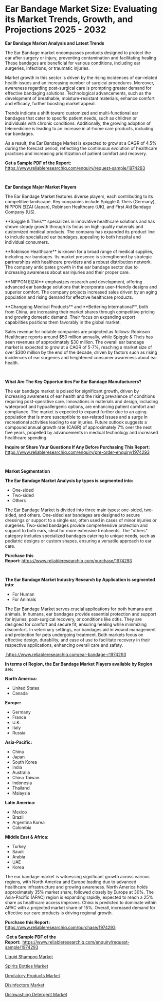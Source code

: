 <p><h1>Ear Bandage Market Size: Evaluating its Market Trends, Growth, and Projections 2025 - 2032</h1></p><p><strong>Ear Bandage Market Analysis and Latest Trends</strong></p>
<p><p>The Ear Bandage market encompasses products designed to protect the ear after surgery or injury, preventing contamination and facilitating healing. These bandages are beneficial for various conditions, including ear surgeries, infections, or traumatic injuries. </p><p>Market growth in this sector is driven by the rising incidences of ear-related health issues and an increasing number of surgical procedures. Moreover, awareness regarding post-surgical care is prompting greater demand for effective bandaging solutions. Technological advancements, such as the development of breathable, moisture-resistant materials, enhance comfort and efficacy, further boosting market appeal.</p><p>Trends indicate a shift toward customized and multi-functional ear bandages that cater to specific patient needs, such as children or individuals with chronic conditions. Additionally, the growing adoption of telemedicine is leading to an increase in at-home care products, including ear bandages. </p><p>As a result, the Ear Bandage Market is expected to grow at a CAGR of 4.5% during the forecast period, reflecting the continuous evolution of healthcare practices and increasing prioritization of patient comfort and recovery.</p></p>
<p><strong>Get a Sample PDF of the Report:&nbsp;</strong> <a href="https://www.reliableresearchiq.com/enquiry/request-sample/1974293?utm_campaign=1876&utm_medium=2&utm_source=Github&utm_content=ia&utm_term=05042025&utm_id=ear-bandage">https://www.reliableresearchiq.com/enquiry/request-sample/1974293</a></p>
<p>&nbsp;</p>
<p><strong>Ear Bandage Major Market Players</strong></p>
<p><p>The Ear Bandage Market features diverse players, each contributing to its competitive landscape. Key companies include Spiggle & Theis (Germany), NIPPON EIZAI (Japan), Robinson Healthcare (UK), and First Aid Bandage Company (US). </p><p>**Spiggle & Theis** specializes in innovative healthcare solutions and has shown steady growth through its focus on high-quality materials and customized medical products. The company has expanded its product line to include specialized ear bandages, appealing to both hospital and individual consumers.</p><p>**Robinson Healthcare** is known for a broad range of medical supplies, including ear bandages. Its market presence is strengthened by strategic partnerships with healthcare providers and a robust distribution network. The company anticipates growth in the ear bandage sector due to increasing awareness about ear injuries and their proper care.</p><p>**NIPPON EIZAI** emphasizes research and development, offering advanced ear bandage solutions that incorporate user-friendly designs and superior comfort. The company projects increased sales driven by an aging population and rising demand for effective healthcare products.</p><p>**Changqing Medical Products** and **Bettering International**, both from China, are increasing their market shares through competitive pricing and growing domestic demand. Their focus on expanding export capabilities positions them favorably in the global market.</p><p>Sales revenue for notable companies are projected as follows: Robinson Healthcare reports around $50 million annually, while Spiggle & Theis has seen revenues of approximately $30 million. The overall ear bandage market is expected to grow at a CAGR of 5-7%, reaching a market size of over $300 million by the end of the decade, driven by factors such as rising incidences of ear surgeries and heightened consumer awareness about ear health.</p></p>
<p>&nbsp;</p>
<p><strong>What Are The Key Opportunities For Ear Bandage Manufacturers?</strong></p>
<p><p>The ear bandage market is poised for significant growth, driven by increasing awareness of ear health and the rising prevalence of conditions requiring post-operative care. Innovations in materials and design, including waterproof and hypoallergenic options, are enhancing patient comfort and compliance. The market is expected to expand further due to an aging population that is more susceptible to ear-related issues and a surge in recreational activities leading to ear injuries. Future outlook suggests a compound annual growth rate (CAGR) of approximately 7% over the next five years, propelled by advancements in medical technology and increased healthcare spending.</p></p>
<p><strong>Inquire or Share Your Questions If Any Before Purchasing This Report:</strong> <a href="https://www.reliableresearchiq.com/enquiry/pre-order-enquiry/1974293?utm_campaign=1876&utm_medium=2&utm_source=Github&utm_content=ia&utm_term=05042025&utm_id=ear-bandage">https://www.reliableresearchiq.com/enquiry/pre-order-enquiry/1974293</a></p>
<p>&nbsp;</p>
<p><strong>Market Segmentation</strong></p>
<p><strong>The Ear Bandage Market Analysis by types is segmented into:</strong></p>
<p><ul><li>One-sided</li><li>Two-sided</li><li>Others</li></ul></p>
<p><p>The Ear Bandage Market is divided into three main types: one-sided, two-sided, and others. One-sided ear bandages are designed to secure dressings or support to a single ear, often used in cases of minor injuries or surgeries. Two-sided bandages provide comprehensive protection and support to both ears, ideal for more extensive treatments. The "others" category includes specialized bandages catering to unique needs, such as pediatric designs or custom shapes, ensuring a versatile approach to ear care.</p></p>
<p><strong>Purchase this Report:&nbsp;</strong><a href="https://www.reliableresearchiq.com/purchase/1974293?utm_campaign=1876&utm_medium=2&utm_source=Github&utm_content=ia&utm_term=05042025&utm_id=ear-bandage">https://www.reliableresearchiq.com/purchase/1974293</a></p>
<p>&nbsp;</p>
<p><strong>The Ear Bandage Market Industry Research by Application is segmented into:</strong></p>
<p><ul><li>For Human</li><li>For Animals</li></ul></p>
<p><p>The Ear Bandage Market serves crucial applications for both humans and animals. In humans, ear bandages provide essential protection and support for injuries, post-surgical recovery, or conditions like otitis. They are designed for comfort and secure fit, ensuring healing while minimizing discomfort. In veterinary settings, ear bandages aid in wound management and protection for pets undergoing treatment. Both markets focus on effective design, durability, and ease of use to facilitate recovery in their respective applications, enhancing overall care and safety.</p></p>
<p><a href="https://www.reliableresearchiq.com/ear-bandage-r1974293?utm_campaign=1876&utm_medium=2&utm_source=Github&utm_content=ia&utm_term=05042025&utm_id=ear-bandage">&nbsp;https://www.reliableresearchiq.com/ear-bandage-r1974293</a></p>
<p><strong>In terms of Region, the Ear Bandage Market Players available by Region are:</strong></p>
<p>
    <p> <strong> North America: </strong>
        <ul>
            <li>United States</li>
            <li>Canada</li>
        </ul>
        </p> 
    <p> <strong> Europe: </strong>
        <ul>
            <li>Germany</li>
            <li>France</li>
            <li>U.K.</li>
            <li>Italy</li>
            <li>Russia</li>
        </ul>
        </p> 
    <p> <strong> Asia-Pacific: </strong>
        <ul>
            <li>China</li>
            <li>Japan</li>
            <li>South Korea</li>
            <li>India</li>
            <li>Australia</li>
            <li>China Taiwan</li>
            <li>Indonesia</li>
            <li>Thailand</li>
            <li>Malaysia</li>
        </ul>
        </p> 
    <p> <strong> Latin America: </strong>
        <ul>
            <li>Mexico</li>
            <li>Brazil</li>
            <li>Argentina Korea</li>
            <li>Colombia</li>
        </ul>
        </p> 
    <p> <strong> Middle East & Africa: </strong>
        <ul>
            <li>Turkey</li>
            <li>Saudi</li>
            <li>Arabia</li>
            <li>UAE</li>
            <li>Korea</li>
        </ul>
    </p>
    </p>
<p><p>The ear bandage market is witnessing significant growth across various regions, with North America and Europe leading due to advanced healthcare infrastructure and growing awareness. North America holds approximately 35% market share, followed closely by Europe at 30%. The Asia-Pacific (APAC) region is expanding rapidly, expected to reach a 25% share as healthcare access improves. China is predicted to dominate within APAC with a projected market share of 15%. Overall, increased demand for effective ear care products is driving regional growth.</p></p>
<p><strong>Purchase this Report: </strong><a href="https://www.reliableresearchiq.com/purchase/1974293?utm_campaign=1876&utm_medium=2&utm_source=Github&utm_content=ia&utm_term=05042025&utm_id=ear-bandage">https://www.reliableresearchiq.com/purchase/1974293</a></p>
<p>&nbsp;<strong>Get a Sample PDF of the Report:&nbsp;&nbsp;</strong><a href="https://www.reliableresearchiq.com/enquiry/request-sample/1974293?utm_campaign=1876&utm_medium=2&utm_source=Github&utm_content=ia&utm_term=05042025&utm_id=ear-bandage">https://www.reliableresearchiq.com/enquiry/request-sample/1974293</a></p>
<p><strong></strong></p>
<p><p><a href="https://github.com/habyoneub/Market-Research-Report-List-1/blob/main/liquid-shampoo-market.md?utm_campaign=1876&utm_medium=2&utm_source=Github&utm_content=ia&utm_term=05042025&utm_id=ear-bandage">Liquid Shampoo Market</a></p><p><a href="https://github.com/kemauteve/Market-Research-Report-List-1/blob/main/spirits-bottles-market.md?utm_campaign=1876&utm_medium=2&utm_source=Github&utm_content=ia&utm_term=05042025&utm_id=ear-bandage">Spirits Bottles Market</a></p><p><a href="https://github.com/drissahrouk/Market-Research-Report-List-1/blob/main/depilatory-products-market.md?utm_campaign=1876&utm_medium=2&utm_source=Github&utm_content=ia&utm_term=05042025&utm_id=ear-bandage">Depilatory Products Market</a></p><p><a href="https://github.com/iontahoehlct/Market-Research-Report-List-1/blob/main/disinfectors-market.md?utm_campaign=1876&utm_medium=2&utm_source=Github&utm_content=ia&utm_term=05042025&utm_id=ear-bandage">Disinfectors Market</a></p><p><a href="https://github.com/nxauwedaroui2/Market-Research-Report-List-1/blob/main/dishwashing-detergent-market.md?utm_campaign=1876&utm_medium=2&utm_source=Github&utm_content=ia&utm_term=05042025&utm_id=ear-bandage">Dishwashing Detergent Market</a></p></p>